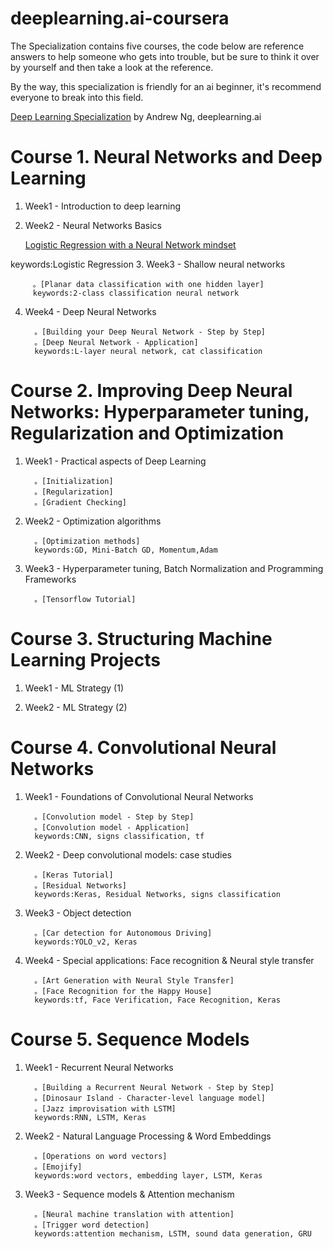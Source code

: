 # deeplearning.ai-coursera
The Specialization contains five courses, the code below are reference answers to help someone who gets into trouble, but be sure to think it over by yourself and then take a look at the reference.

By the way, this specialization is friendly for an ai beginner, it's recommend everyone to break into this field.

[Deep Learning Specialization](https://www.coursera.org/specializations/deep-learning) by Andrew Ng, deeplearning.ai


# Course 1. Neural Networks and Deep Learning

1. Week1 - Introduction to deep learning
2. Week2 - Neural Networks Basics

   [Logistic Regression with a Neural Network mindset](https://github.com/Inori2030/deeplearning.ai-coursera/blob/master/C1/Logistic%20Regression%20with%20a%20Neural%20Network%20mindset.ipynb)

keywords:Logistic Regression
3. Week3 - Shallow neural networks

         。[Planar data classification with one hidden layer]
         keywords:2-class classification neural network
4. Week4 - Deep Neural Networks

         。[Building your Deep Neural Network - Step by Step]
         。[Deep Neural Network - Application]
         keywords:L-layer neural network, cat classification

# Course 2. Improving Deep Neural Networks: Hyperparameter tuning, Regularization and Optimization

1. Week1 - Practical aspects of Deep Learning

         。[Initialization]
         。[Regularization]
         。[Gradient Checking]

2. Week2 - Optimization algorithms

         。[Optimization methods]
         keywords:GD, Mini-Batch GD, Momentum,Adam
         
3. Week3 - Hyperparameter tuning, Batch Normalization and Programming Frameworks

         。[Tensorflow Tutorial]

# Course 3. Structuring Machine Learning Projects

1. Week1 - ML Strategy (1)

2. Week2 - ML Strategy (2)

# Course 4. Convolutional Neural Networks

1. Week1 - Foundations of Convolutional Neural Networks

         。[Convolution model - Step by Step]
         。[Convolution model - Application]
         keywords:CNN, signs classification, tf

2. Week2 - Deep convolutional models: case studies

         。[Keras Tutorial]
         。[Residual Networks]
         keywords:Keras, Residual Networks, signs classification
         
3. Week3 - Object detection

         。[Car detection for Autonomous Driving]
         keywords:YOLO_v2, Keras 

4. Week4 - Special applications: Face recognition & Neural style transfer

         。[Art Generation with Neural Style Transfer]
         。[Face Recognition for the Happy House]
         keywords:tf, Face Verification, Face Recognition, Keras

# Course 5. Sequence Models

1. Week1 - Recurrent Neural Networks

         。[Building a Recurrent Neural Network - Step by Step]
         。[Dinosaur Island - Character-level language model]
         。[Jazz improvisation with LSTM]
         keywords:RNN, LSTM, Keras

2. Week2 - Natural Language Processing & Word Embeddings

         。[Operations on word vectors]
         。[Emojify]
         keywords:word vectors, embedding layer, LSTM, Keras
         
3. Week3 - Sequence models & Attention mechanism

         。[Neural machine translation with attention]
         。[Trigger word detection]
         keywords:attention mechanism, LSTM, sound data generation, GRU 


